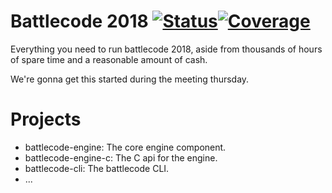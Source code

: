 # Battlecode 2018 [![Status](https://circleci.com/gh/battlecode/battlecode-2018/tree/master.svg?style=svg&circle-token=a0770c2b90930780ef71f8998a36fe4f7b0b9164)](https://circleci.com/gh/battlecode/battlecode-2018/tree/master)[![Coverage](https://coveralls.io/repos/github/battlecode/battlecode-2018/badge.svg?t=3E3KU7)](https://coveralls.io/github/battlecode/battlecode-2018)
Everything you need to run battlecode 2018, aside from thousands of hours of spare time and a reasonable amount of cash.

We're gonna get this started during the meeting thursday.

# Projects
- battlecode-engine: The core engine component.
- battlecode-engine-c: The C api for the engine.
- battlecode-cli: The battlecode CLI.
- ...

